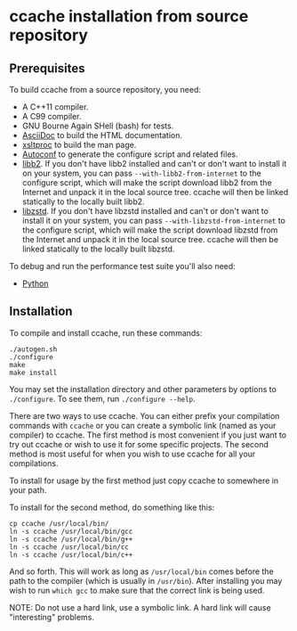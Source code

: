 ccache installation from source repository
==========================================

Prerequisites
-------------

To build ccache from a source repository, you need:

- A C++11 compiler.
- A C99 compiler.
- GNU Bourne Again SHell (bash) for tests.
- [AsciiDoc](https://www.methods.co.nz/asciidoc/) to build the HTML
  documentation.
- [xsltproc](http://xmlsoft.org/XSLT/xsltproc2.html) to build the man page.
- [Autoconf](https://www.gnu.org/software/autoconf/) to generate the configure
  script and related files.
- [libb2](https://github.com/BLAKE2/libb2). If you don't have libb2 installed
  and can't or don't want to install it on your system, you can pass
  `--with-libb2-from-internet` to the configure script, which will make the
  script download libb2 from the Internet and unpack it in the local source
  tree. ccache will then be linked statically to the locally built libb2.
- [libzstd](https://www.zstd.net). If you don't have libzstd installed and
  can't or don't want to install it on your system, you can pass
  `--with-libzstd-from-internet` to the configure script, which will make the
  script download libzstd from the Internet and unpack it in the local source
  tree. ccache will then be linked statically to the locally built libzstd.

To debug and run the performance test suite you'll also need:

- [Python](https://www.python.org)


Installation
------------

To compile and install ccache, run these commands:

    ./autogen.sh
    ./configure
    make
    make install

You may set the installation directory and other parameters by options to
`./configure`. To see them, run `./configure --help`.

There are two ways to use ccache. You can either prefix your compilation
commands with `ccache` or you can create a symbolic link (named as your
compiler) to ccache. The first method is most convenient if you just want to
try out ccache or wish to use it for some specific projects. The second method
is most useful for when you wish to use ccache for all your compilations.

To install for usage by the first method just copy ccache to somewhere in your
path.

To install for the second method, do something like this:

    cp ccache /usr/local/bin/
    ln -s ccache /usr/local/bin/gcc
    ln -s ccache /usr/local/bin/g++
    ln -s ccache /usr/local/bin/cc
    ln -s ccache /usr/local/bin/c++

And so forth. This will work as long as `/usr/local/bin` comes before the path
to the compiler (which is usually in `/usr/bin`). After installing you may wish
to run `which gcc` to make sure that the correct link is being used.

NOTE: Do not use a hard link, use a symbolic link. A hard link will cause
"interesting" problems.
